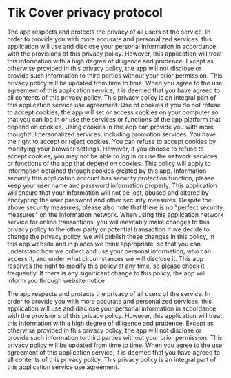 # **Tik Cover privacy protocol**

The app respects and protects the privacy of all users of the service. In order to provide you with more accurate and personalized services, this application will use and disclose your personal information in accordance with the provisions of this privacy policy. However, this application will treat this information with a high degree of diligence and prudence. Except as otherwise provided in this privacy policy, the app will not disclose or provide such information to third parties without your prior permission. This privacy policy will be updated from time to time. When you agree to the use agreement of this application service, it is deemed that you have agreed to all contents of this privacy policy. This privacy policy is an integral part of this application service use agreement. Use of cookies if you do not refuse to accept cookies, the app will set or access cookies on your computer so that you can log in or use the services or functions of the app platform that depend on cookies. Using cookies in this app can provide you with more thoughtful personalized services, including promotion services. You have the right to accept or reject cookies. You can refuse to accept cookies by modifying your browser settings. However, if you choose to refuse to accept cookies, you may not be able to log in or use the network services or functions of the app that depend on cookies. This policy will apply to information obtained through cookies created by this app. Information security this application account has security protection function, please keep your user name and password information properly. This application will ensure that your information will not be lost, abused and altered by encrypting the user password and other security measures. Despite the above security measures, please also note that there is no "perfect security measures" on the information network. When using this application network service for online transactions, you will inevitably make changes to this privacy policy to the other party or potential transaction If we decide to change the privacy policy, we will publish these changes in this policy, in this app website and in places we think appropriate, so that you can understand how we collect and use your personal information, who can access it, and under what circumstances we will disclose it. This app reserves the right to modify this policy at any time, so please check it frequently. If there is any significant change to this policy, the app will inform you through website notice

The app respects and protects the privacy of all users of the service. In order to provide you with more accurate and personalized services, this application will use and disclose your personal information in accordance with the provisions of this privacy policy. However, this application will treat this information with a high degree of diligence and prudence. Except as otherwise provided in this privacy policy, the app will not disclose or provide such information to third parties without your prior permission. This privacy policy will be updated from time to time. When you agree to the use agreement of this application service, it is deemed that you have agreed to all contents of this privacy policy. This privacy policy is an integral part of this application service use agreement.
